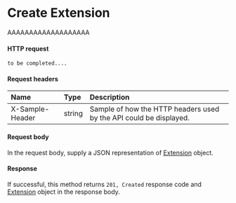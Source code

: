 # Create Extension

AAAAAAAAAAAAAAAAAAA
#### HTTP request
```http
to be completed....
```
#### Request headers
| Name       | Type | Description|
|:---------------|:--------|:----------|
| X-Sample-Header  | string  | Sample of how the HTTP headers used by the API could be displayed.|

#### Request body
In the request body, supply a JSON representation of [Extension](../resources/extension.md) object.


#### Response
If successful, this method returns `201, Created` response code and [Extension](../resources/extension.md) object in the response body.
